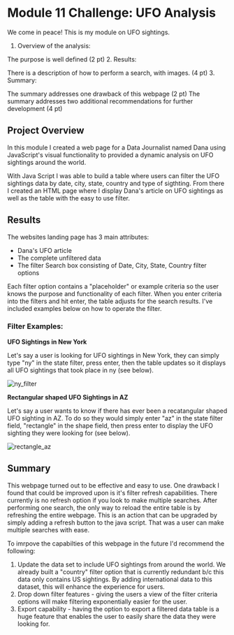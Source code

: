 # Module 11 Challenge: UFO Analysis
We come in peace! This is my module on UFO sightings.

1. Overview of the analysis:

The purpose is well defined (2 pt)
2. Results:

There is a description of how to perform a search, with images. (4 pt)
3. Summary:

The summary addresses one drawback of this webpage (2 pt)
The summary addresses two additional recommendations for further development (4 pt)



## Project Overview
In this module I created a web page for a Data Journalist named Dana using JavaScript's visual functionality to provided a dynamic analysis on UFO sightings around the world. 

With Java Script I was able to build a table where users can filter the UFO sightings data by date, city, state, country and type of sigthting. From there I created an HTML page where I display Dana's article on UFO sightings as well as the table with the easy to use filter.  


## Results
The websites landing page has 3 main attributes:

 - Dana's UFO article 
 - The complete unfiltered data
 - The filter Search box consisting of Date, City, State, Country filter options 

Each filter option contains a "placeholder" or example criteria so the user knows the purpose and functionality of each filter. When you enter criteria into the filters and hit enter, the table adjusts for the search results. I've included examples below on how to operate the filter.

### Filter Examples:
**UFO Sightings in New York** 

Let's say a user is looking for UFO sightings in New York, they can simply type "ny" in the state filter, press enter, then the table updates so it displays all UFO sightings that took place in ny (see below).

![ny_filter](https://user-images.githubusercontent.com/75700317/120046190-a8784a80-bfdf-11eb-9c34-7d22811946f1.png)


**Rectangular shaped UFO Sightings in AZ** 

Let's say a user wants to know if there has ever been a recatangular shaped UFO sighting in AZ. To do so they would simply enter "az" in the state filter field, "rectangle" in the shape field, then press enter to display the UFO sighting they were looking for (see below).

![rectangle_az](https://user-images.githubusercontent.com/75700317/120046728-d14d0f80-bfe0-11eb-95ab-1a5488b4149b.png)









## Summary
This webpage turned out to be effective and easy to use. One drawback I found that could be improved upon is it's filter refresh capabilities. There currently is no refresh option if you look to make multiple searches. After performing one search, the only way to reload the entire table is by refreshing the entire webpage. This is an action that can be upgraded by simply adding a refresh button to the java script. That was a user can make multiple searches with ease. 


To imrpove the capabilties of this webpage in the future I'd recommend the following: 

1) Update the data set to include UFO sightings from around the world. We already built a "country" filter option that is currently redundant b/c this data only contains US sightings. By adding international data to this dataset, this will enhance the experience for users. 
2) Drop down filter features - giving the users a view of the filter criteria options will make filtering exponentially easier for the user. 
3) Export capability - having the option to export a filtered data table is a huge feature that enables the user to easily share the data they were looking for.  



